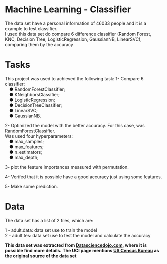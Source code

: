 # Machine Learning - Classifier
The data set have a personal information of 46033 people and it is a example to test classifier.  
I used this data set do compare 6 difference classifier (Random Forest, KNC, Decision Tree, LogisticRegression, GaussianNB, LinearSVC), comparing them by the accuracy 

# Tasks
This project was used to achieved the following task:
1- Compare 6 classifier:  
&emsp;● RandomForestClassifier;  
&emsp;● KNeighborsClassifier;  
&emsp;● LogisticRegression;  
&emsp;● DecisionTreeClassifier;  
&emsp;● LinearSVC;  
&emsp;● GaussianNB.
 
2- Optimized the model with the better accuracy. For this case, was RandomForestClassifier.  
Was used four hyperparameters:  
&emsp;● max_samples;  
&emsp;● max_features;  
&emsp;● n_estimators;  
&emsp;● max_depth;  

3- plot the feature importances measured with permutation.

4- Verifed that it is possible have a good accuracy just using some features.
 
5- Make some prediction.  

# Data
The data set has a list of 2 files, which are:
 
1 - adult.data: data set use to train the model  
2 - adult.tes: data set use to test the model and calculate the accuracy
 
**This data set was extracted from [Datasciencedojo.com](https://code.datasciencedojo.com/datasciencedojo/datasets/tree/master/Census%20Income), where it is possible find more details.**
**The UCI page mentions [US Census Bureau](http://www.census.gov/ftp/pub/DES/www/welcome.html) as the original source of the data set** 
